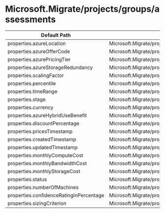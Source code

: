 # Microsoft.Migrate/projects/groups/assessments

| Default Path | Alias |
|---|---|
| properties.azureLocation | Microsoft.Migrate/projects/groups/assessments/azureLocation |
| properties.azureOfferCode | Microsoft.Migrate/projects/groups/assessments/azureOfferCode |
| properties.azurePricingTier | Microsoft.Migrate/projects/groups/assessments/azurePricingTier |
| properties.azureStorageRedundancy | Microsoft.Migrate/projects/groups/assessments/azureStorageRedundancy |
| properties.scalingFactor | Microsoft.Migrate/projects/groups/assessments/scalingFactor |
| properties.percentile | Microsoft.Migrate/projects/groups/assessments/percentile |
| properties.timeRange | Microsoft.Migrate/projects/groups/assessments/timeRange |
| properties.stage | Microsoft.Migrate/projects/groups/assessments/stage |
| properties.currency | Microsoft.Migrate/projects/groups/assessments/currency |
| properties.azureHybridUseBenefit | Microsoft.Migrate/projects/groups/assessments/azureHybridUseBenefit |
| properties.discountPercentage | Microsoft.Migrate/projects/groups/assessments/discountPercentage |
| properties.pricesTimestamp | Microsoft.Migrate/projects/groups/assessments/pricesTimestamp |
| properties.createdTimestamp | Microsoft.Migrate/projects/groups/assessments/createdTimestamp |
| properties.updatedTimestamp | Microsoft.Migrate/projects/groups/assessments/updatedTimestamp |
| properties.monthlyComputeCost | Microsoft.Migrate/projects/groups/assessments/monthlyComputeCost |
| properties.monthlyBandwidthCost | Microsoft.Migrate/projects/groups/assessments/monthlyBandwidthCost |
| properties.monthlyStorageCost | Microsoft.Migrate/projects/groups/assessments/monthlyStorageCost |
| properties.status | Microsoft.Migrate/projects/groups/assessments/status |
| properties.numberOfMachines | Microsoft.Migrate/projects/groups/assessments/numberOfMachines |
| properties.confidenceRatingInPercentage | Microsoft.Migrate/projects/groups/assessments/confidenceRatingInPercentage |
| properties.sizingCriterion | Microsoft.Migrate/projects/groups/assessments/sizingCriterion |

